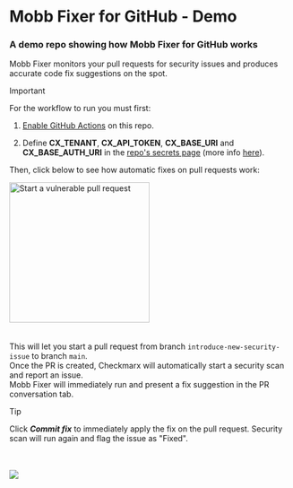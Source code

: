 # Mobb Fixer for GitHub - Demo
### A demo repo showing how Mobb Fixer for GitHub works

Mobb Fixer monitors your pull requests for security issues and produces accurate code fix suggestions on the spot.

> [!IMPORTANT]
> For the workflow to run you must first:
>
> 1. [Enable GitHub Actions](/../../actions) on this repo.
>
>  2. Define **CX_TENANT**, **CX_API_TOKEN**, **CX_BASE_URI** and **CX_BASE_AUTH_URI** in the [repo's secrets page](/../../settings/secrets/actions) (more info [here](https://checkmarx.com/resource/documents/en/34965-68775-generating-a-refresh-token--api-key-.html)).

Then, click below to see how automatic fixes on pull requests work:

[<img width="250" alt="Start a vulnerable pull request" src="https://app.mobb.ai/gh-action/pull-request-button.svg" />](/../../compare/main...introduce-new-security-issue)
\
\
\
This will let you start a pull request from branch `introduce-new-security-issue` to branch `main`.
\
Once the PR is created, Checkmarx will automatically start a security scan and report an issue.
\
Mobb Fixer will immediately run and present a fix suggestion in the PR conversation tab.

> [!TIP]
> Click ***Commit fix*** to immediately apply the fix on the pull request. Security scan will run again and flag the issue as "Fixed".

\
\
<img src="mobb-fixer-demo.gif" />
